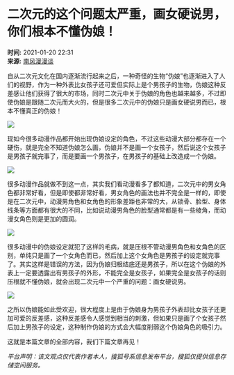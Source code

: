 # 二次元的这个问题太严重，画女硬说男，你们根本不懂伪娘！

**时间:** 2021-01-20 22:31  
**来源:** [南风漫漫谈](https://www.sohu.com/a/445769702_100194222?spm=smpc.content-abroad.content.1.1737559463290WR1uUXe)

自从二次元文化在国内逐渐流行起来之后，一种奇怪的生物“伪娘”也逐渐进入了人们的视野，作为一种外表比女孩子还可爱但实际上是个男孩子的生物，伪娘这种反差感让他们获得了很大的市场，同时二次元中关于伪娘的角色也越来越多，不过即使伪娘是跟随二次元而大火的，但是很多二次元中的伪娘只是画女硬说男而已，根本不懂真正的伪娘！

![](https://p0.itc.cn/images01/20210120/51f4997ae1434095a392b1c407b22ac3.jpeg)

现如今很多动漫作品都开始出现伪娘设定的角色，不过这些动漫大部分都存在一个硬伤，就是完全不知道伪娘怎么画，伪娘并不是画一个女孩子，然后说这个女孩子是男孩子就完事了，而是要画一个男孩子，在男孩子的基础上改造成一个伪娘。

![](https://p6.itc.cn/images01/20210120/83e6daa6a33d45d588813e70ffa0a981.jpeg)

很多动漫作品就做不到这一点，其实我们看动漫看多了都知道，二次元中的男女角色都非常好看，但是即使都非常好看，男女角色的画法也并不完全是一样的，即使是在二次元中，动漫男角色和女角色的形象差距也非常的大，从锁骨、脸型、身体线条等方面都有很大的不同，比如说动漫男角色的脸型通常都是有一些棱角，而动漫女角色则是更加的圆润。

![](https://p4.itc.cn/images01/20210120/c84864ff706749278f619befb3358e8d.jpeg)

很多动漫中的伪娘设定就犯了这样的毛病，就是压根不管动漫男角色和女角色的区别，单纯只是画了一个女角色而已，然后加上这个女角色是男孩子的设定就完事了。其实这样是错误的方法，因为伪娘归根结底还是男孩子，所以在这个伪娘的外表上一定要透露出有男孩子的外形，不能完全是女孩子，如果完全是女孩子的话则压根就不懂伪娘，就会出现二次元中一个严重的问题：画女硬说男。

![](https://p0.itc.cn/images01/20210120/86a2f7aa5ee4486d9e4422c7ec181608.jpeg)

之所以伪娘能如此受欢迎，很大程度上是由于伪娘身为男孩子外表却比女孩子还更加可爱的反差感，这种反差感令人感觉到相当的刺激，但如果只是画了个女孩子然后加上男孩子的设定，这种制作伪娘的方式会大幅度削弱这个伪娘角色的吸引力。

这就是本篇文章的全部内容，我们下篇文章再见！

_平台声明：该文观点仅代表作者本人，搜狐号系信息发布平台，搜狐仅提供信息存储空间服务。_
<!-- tcd_original_link https://www.sohu.com/a/445769702_100194222 -->
